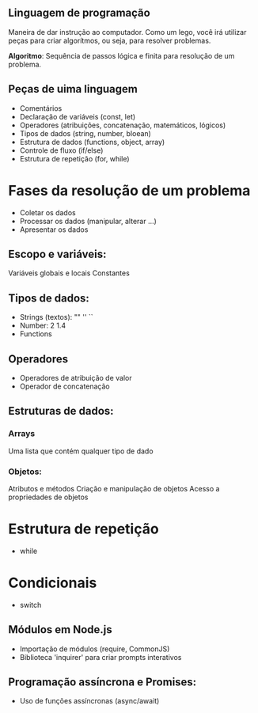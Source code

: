 ## Linguagem de programação

Maneira de dar instrução ao computador.
Como um lego, você irá utilizar peças para criar algorítmos, ou seja, para resolver problemas.

**Algoritmo**: Sequência de passos lógica e finita para resolução de um problema.

## Peças de uima linguagem

- Comentários
- Declaração de variáveis (const, let)
- Operadores (atribuições, concatenação, matemáticos, lógicos)
- Tipos de dados (string, number, bloean)
- Estrutura de dados (functions, object, array)
- Controle de fluxo (if/else)
- Estrutura de repetição (for, while)

# Fases da resolução de um problema

- Coletar os dados
- Processar os dados (manipular, alterar ...)
- Apresentar os dados

## Escopo e variáveis:

Variáveis globais e locais
Constantes

## Tipos de dados:

- Strings (textos): "" '' ``
- Number: 2 1.4
- Functions

## Operadores

- Operadores de atribuição de valor
- Operador de concatenação

## Estruturas de dados:

### Arrays

Uma lista que contém qualquer tipo de dado

### Objetos:

Atributos e métodos
Criação e manipulação de objetos
Acesso a propriedades de objetos

# Estrutura de repetição

- while

# Condicionais

- switch

## Módulos em Node.js

- Importação de módulos (require, CommonJS)
- Biblioteca 'inquirer' para criar prompts interativos

## Programação assíncrona e Promises:

- Uso de funções assíncronas (async/await)
